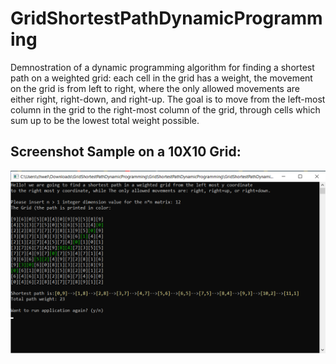 # GridShortestPathDynamicProgramming

Demnostration of a dynamic programming algorithm for finding a shortest path on a weighted grid:
each cell in the grid has a weight, the movement on the grid is from left to right, 
where the only allowed movements are either right, right-down, and right-up. 
The goal is to move from the left-most column in the grid to the right-most column of the grid, 
through cells which sum up to be the lowest total weight possible. 

## Screenshot Sample on a 10X10 Grid: 
![Grid Shortest Path Sample 10X10](GridShortestPathDynamicProgramming/screenshot.png)
